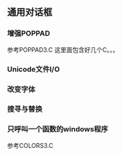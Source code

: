 ## 通用对话框
### 增强POPPAD
参考POPPAD3.C 这里面包含好几个C。。。
### Unicode文件I/O
### 改变字体
### 搜寻与替换
### 只呼叫一个函数的windows程序
参考COLORS3.C